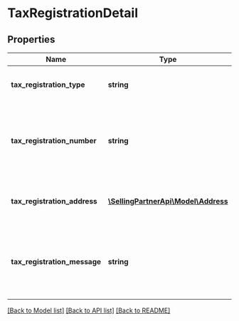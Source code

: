 # TaxRegistrationDetail

## Properties
Name | Type | Description | Notes
------------ | ------------- | ------------- | -------------
**tax_registration_type** | **string** | Tax registration type for the entity. | [optional] 
**tax_registration_number** | **string** | Tax registration number for the entity. For example, VAT ID, Consumption Tax ID. | 
**tax_registration_address** | [**\SellingPartnerApi\Model\Address**](Address.md) | Address associated with the tax registration number. | [optional] 
**tax_registration_message** | **string** | Tax registration message that can be used for additional tax related details. | [optional] 

[[Back to Model list]](../README.md#documentation-for-models) [[Back to API list]](../README.md#documentation-for-api-endpoints) [[Back to README]](../README.md)



